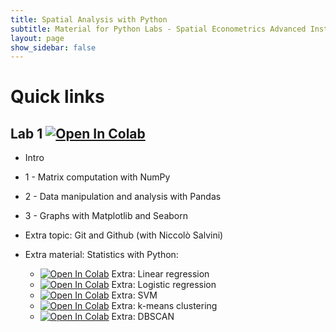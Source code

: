 ```yaml
---
title: Spatial Analysis with Python
subtitle: Material for Python Labs - Spatial Econometrics Advanced Institute 2021
layout: page
show_sidebar: false
---
```


# Quick links

## Lab 1 [![Open In Colab](https://colab.research.google.com/assets/colab-badge.svg)](https://colab.research.google.com/github/vincnardelli/seai2021/blob/main/lab1/seai_lab1.ipynb)
- Intro
- 1 - Matrix computation with NumPy
- 2 - Data manipulation and analysis with Pandas
- 3 - Graphs with Matplotlib and Seaborn


- Extra topic: Git and Github (with Niccolò Salvini)
- Extra material: Statistics with Python:
  - [![Open In Colab](https://colab.research.google.com/assets/colab-badge.svg)](https://colab.research.google.com/github/vincnardelli/seai2021/blob/main/lab1/extra/seai_lab1_extra1_linear_regression.ipynb) Extra: Linear regression
  - [![Open In Colab](https://colab.research.google.com/assets/colab-badge.svg)](https://colab.research.google.com/github/vincnardelli/seai2021/blob/main/lab1/extra/seai_lab1_extra2_logistic_regression.ipynb) Extra: Logistic regression 
  - [![Open In Colab](https://colab.research.google.com/assets/colab-badge.svg)](https://colab.research.google.com/github/vincnardelli/seai2021/blob/main/lab1/extra/seai_lab1_extra3_SVM.ipynb) Extra: SVM 
  - [![Open In Colab](https://colab.research.google.com/assets/colab-badge.svg)](https://colab.research.google.com/github/vincnardelli/seai2021/blob/main/lab1/extra/seai_lab1_extra4_k_means_clustering.ipynb) Extra: k-means clustering 
  - [![Open In Colab](https://colab.research.google.com/assets/colab-badge.svg)](https://colab.research.google.com/github/vincnardelli/seai2021/blob/main/lab1/extra/seai_lab1_extra5_DBSCAN.ipynb) Extra: DBSCAN 
